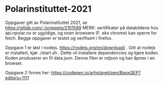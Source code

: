# Polarinstituttet-2021
Oppgaver gitt av Polarinstituttet 2021, se https://gitlab.com/-/snippets/2101589
MERK: sertifikater på datakildene hos api.npolar.no er ugyldige, og noen browsere (F. eks chrome) kan sperre for fetch.
Begge oppgaver er testet og verifisert i firefox.

Oppgave 1 er løst i nodejs. https://nodejs.org/en/download/ .
Gitt at nodejs er installert, kjør ./start.sh .
Dette vil installere dependencies og kjøre koden.
Koden produserer en fil data.json.
Denne filen er ndjson og kan åpnes i en browser.

Oppgave 2 finnes her: 
https://codepen.io/arhplanet/pen/BapxQEP?editors=1111

